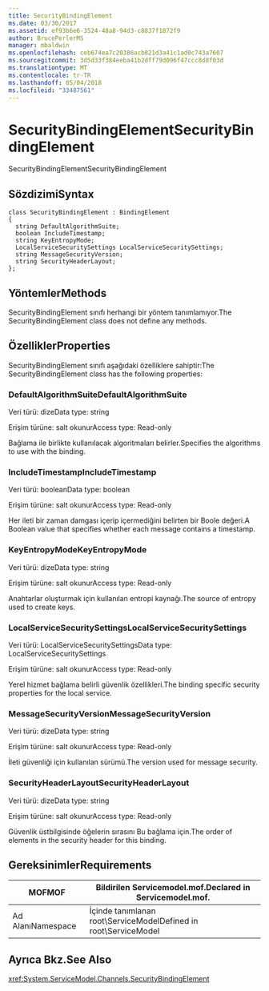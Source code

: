 ```yaml
---
title: SecurityBindingElement
ms.date: 03/30/2017
ms.assetid: ef93b6e6-3524-48a8-94d3-c8837f1872f9
author: BrucePerlerMS
manager: mbaldwin
ms.openlocfilehash: ceb674ea7c20386acb821d3a41c1ad0c743a7607
ms.sourcegitcommit: 3d5d33f384eeba41b2dff79d096f47ccc8d8f03d
ms.translationtype: MT
ms.contentlocale: tr-TR
ms.lasthandoff: 05/04/2018
ms.locfileid: "33487561"
---
```

# <a name="securitybindingelement"></a><span data-ttu-id="af95e-102">SecurityBindingElement</span><span class="sxs-lookup"><span data-stu-id="af95e-102">SecurityBindingElement</span></span>
<span data-ttu-id="af95e-103">SecurityBindingElement</span><span class="sxs-lookup"><span data-stu-id="af95e-103">SecurityBindingElement</span></span>  
  
## <a name="syntax"></a><span data-ttu-id="af95e-104">Sözdizimi</span><span class="sxs-lookup"><span data-stu-id="af95e-104">Syntax</span></span>  
  
```  
class SecurityBindingElement : BindingElement  
{  
  string DefaultAlgorithmSuite;  
  boolean IncludeTimestamp;  
  string KeyEntropyMode;  
  LocalServiceSecuritySettings LocalServiceSecuritySettings;  
  string MessageSecurityVersion;  
  string SecurityHeaderLayout;  
};  
```  
  
## <a name="methods"></a><span data-ttu-id="af95e-105">Yöntemler</span><span class="sxs-lookup"><span data-stu-id="af95e-105">Methods</span></span>  
 <span data-ttu-id="af95e-106">SecurityBindingElement sınıfı herhangi bir yöntem tanımlamıyor.</span><span class="sxs-lookup"><span data-stu-id="af95e-106">The SecurityBindingElement class does not define any methods.</span></span>  
  
## <a name="properties"></a><span data-ttu-id="af95e-107">Özellikler</span><span class="sxs-lookup"><span data-stu-id="af95e-107">Properties</span></span>  
 <span data-ttu-id="af95e-108">SecurityBindingElement sınıfı aşağıdaki özelliklere sahiptir:</span><span class="sxs-lookup"><span data-stu-id="af95e-108">The SecurityBindingElement class has the following properties:</span></span>  
  
### <a name="defaultalgorithmsuite"></a><span data-ttu-id="af95e-109">DefaultAlgorithmSuite</span><span class="sxs-lookup"><span data-stu-id="af95e-109">DefaultAlgorithmSuite</span></span>  
 <span data-ttu-id="af95e-110">Veri türü: dize</span><span class="sxs-lookup"><span data-stu-id="af95e-110">Data type: string</span></span>  
  
 <span data-ttu-id="af95e-111">Erişim türüne: salt okunur</span><span class="sxs-lookup"><span data-stu-id="af95e-111">Access type: Read-only</span></span>  
  
 <span data-ttu-id="af95e-112">Bağlama ile birlikte kullanılacak algoritmaları belirler.</span><span class="sxs-lookup"><span data-stu-id="af95e-112">Specifies the algorithms to use with the binding.</span></span>  
  
### <a name="includetimestamp"></a><span data-ttu-id="af95e-113">IncludeTimestamp</span><span class="sxs-lookup"><span data-stu-id="af95e-113">IncludeTimestamp</span></span>  
 <span data-ttu-id="af95e-114">Veri türü: boolean</span><span class="sxs-lookup"><span data-stu-id="af95e-114">Data type: boolean</span></span>  
  
 <span data-ttu-id="af95e-115">Erişim türüne: salt okunur</span><span class="sxs-lookup"><span data-stu-id="af95e-115">Access type: Read-only</span></span>  
  
 <span data-ttu-id="af95e-116">Her ileti bir zaman damgası içerip içermediğini belirten bir Boole değeri.</span><span class="sxs-lookup"><span data-stu-id="af95e-116">A Boolean value that specifies whether each message contains a timestamp.</span></span>  
  
### <a name="keyentropymode"></a><span data-ttu-id="af95e-117">KeyEntropyMode</span><span class="sxs-lookup"><span data-stu-id="af95e-117">KeyEntropyMode</span></span>  
 <span data-ttu-id="af95e-118">Veri türü: dize</span><span class="sxs-lookup"><span data-stu-id="af95e-118">Data type: string</span></span>  
  
 <span data-ttu-id="af95e-119">Erişim türüne: salt okunur</span><span class="sxs-lookup"><span data-stu-id="af95e-119">Access type: Read-only</span></span>  
  
 <span data-ttu-id="af95e-120">Anahtarlar oluşturmak için kullanılan entropi kaynağı.</span><span class="sxs-lookup"><span data-stu-id="af95e-120">The source of entropy used to create keys.</span></span>  
  
### <a name="localservicesecuritysettings"></a><span data-ttu-id="af95e-121">LocalServiceSecuritySettings</span><span class="sxs-lookup"><span data-stu-id="af95e-121">LocalServiceSecuritySettings</span></span>  
 <span data-ttu-id="af95e-122">Veri türü: LocalServiceSecuritySettings</span><span class="sxs-lookup"><span data-stu-id="af95e-122">Data type: LocalServiceSecuritySettings</span></span>  
  
 <span data-ttu-id="af95e-123">Erişim türüne: salt okunur</span><span class="sxs-lookup"><span data-stu-id="af95e-123">Access type: Read-only</span></span>  
  
 <span data-ttu-id="af95e-124">Yerel hizmet bağlama belirli güvenlik özellikleri.</span><span class="sxs-lookup"><span data-stu-id="af95e-124">The binding specific security properties for the local service.</span></span>  
  
### <a name="messagesecurityversion"></a><span data-ttu-id="af95e-125">MessageSecurityVersion</span><span class="sxs-lookup"><span data-stu-id="af95e-125">MessageSecurityVersion</span></span>  
 <span data-ttu-id="af95e-126">Veri türü: dize</span><span class="sxs-lookup"><span data-stu-id="af95e-126">Data type: string</span></span>  
  
 <span data-ttu-id="af95e-127">Erişim türüne: salt okunur</span><span class="sxs-lookup"><span data-stu-id="af95e-127">Access type: Read-only</span></span>  
  
 <span data-ttu-id="af95e-128">İleti güvenliği için kullanılan sürümü.</span><span class="sxs-lookup"><span data-stu-id="af95e-128">The version used for message security.</span></span>  
  
### <a name="securityheaderlayout"></a><span data-ttu-id="af95e-129">SecurityHeaderLayout</span><span class="sxs-lookup"><span data-stu-id="af95e-129">SecurityHeaderLayout</span></span>  
 <span data-ttu-id="af95e-130">Veri türü: dize</span><span class="sxs-lookup"><span data-stu-id="af95e-130">Data type: string</span></span>  
  
 <span data-ttu-id="af95e-131">Erişim türüne: salt okunur</span><span class="sxs-lookup"><span data-stu-id="af95e-131">Access type: Read-only</span></span>  
  
 <span data-ttu-id="af95e-132">Güvenlik üstbilgisinde öğelerin sırasını Bu bağlama için.</span><span class="sxs-lookup"><span data-stu-id="af95e-132">The order of elements in the security header for this binding.</span></span>  
  
## <a name="requirements"></a><span data-ttu-id="af95e-133">Gereksinimler</span><span class="sxs-lookup"><span data-stu-id="af95e-133">Requirements</span></span>  
  
|<span data-ttu-id="af95e-134">MOF</span><span class="sxs-lookup"><span data-stu-id="af95e-134">MOF</span></span>|<span data-ttu-id="af95e-135">Bildirilen Servicemodel.mof.</span><span class="sxs-lookup"><span data-stu-id="af95e-135">Declared in Servicemodel.mof.</span></span>|  
|---------|-----------------------------------|  
|<span data-ttu-id="af95e-136">Ad Alanı</span><span class="sxs-lookup"><span data-stu-id="af95e-136">Namespace</span></span>|<span data-ttu-id="af95e-137">İçinde tanımlanan root\ServiceModel</span><span class="sxs-lookup"><span data-stu-id="af95e-137">Defined in root\ServiceModel</span></span>|  
  
## <a name="see-also"></a><span data-ttu-id="af95e-138">Ayrıca Bkz.</span><span class="sxs-lookup"><span data-stu-id="af95e-138">See Also</span></span>  
 <xref:System.ServiceModel.Channels.SecurityBindingElement>
